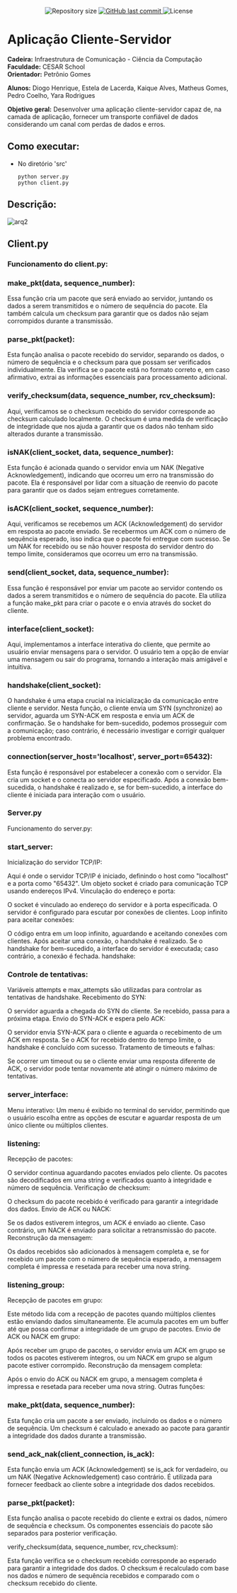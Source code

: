 <p align="center">
  <img alt="Repository size" src="https://img.shields.io/github/repo-size/DiogoHMC/InfraDeComunicacao">
  <a href="https://github.com/DiogoHMC/InfraDeComunicacao/commits/main/">
    <img alt="GitHub last commit" src="https://img.shields.io/github/last-commit/DiogoHMC/InfraDeComunicacao">
  </a>
   <img alt="License" src="https://img.shields.io/github/license/DiogoHMC/InfraDeComunicacao">
</p>



# Aplicação Cliente-Servidor

<b>Cadeira:</b> Infraestrutura de Comunicação - Ciência da Computação<br>
<b>Faculdade:</b> CESAR School<br>
<b>Orientador:</b> Petrônio Gomes

<b>Alunos:</b> Diogo Henrique, Estela de Lacerda, Kaique Alves, Matheus Gomes, Pedro Coelho, Yara Rodrigues

<b>Objetivo geral:</b> Desenvolver uma aplicação cliente-servidor capaz de, na camada de
aplicação, fornecer um transporte confiável de dados considerando um canal com
perdas de dados e erros.


## Como executar:

- No diretório 'src'

  ```
  python server.py
  python client.py
  ```
## Descrição:

![arq2](https://github.com/DiogoHMC/InfraDeComunicacao/assets/111138996/58c568b5-1453-4dfd-b4b5-cb646bd34da9)

## Client.py

### Funcionamento do client.py:
### make_pkt(data, sequence_number):
Essa função cria um pacote que será enviado ao servidor, juntando os dados a serem transmitidos e o número de sequência do pacote.
Ela também calcula um checksum para garantir que os dados não sejam corrompidos durante a transmissão.

### parse_pkt(packet):
Esta função analisa o pacote recebido do servidor, separando os dados, o número de sequência e o checksum para que possam ser verificados individualmente.
Ela verifica se o pacote está no formato correto e, em caso afirmativo, extrai as informações essenciais para processamento adicional.

### verify_checksum(data, sequence_number, rcv_checksum):
Aqui, verificamos se o checksum recebido do servidor corresponde ao checksum calculado localmente.
O checksum é uma medida de verificação de integridade que nos ajuda a garantir que os dados não tenham sido alterados durante a transmissão.

### isNAK(client_socket, data, sequence_number):
Esta função é acionada quando o servidor envia um NAK (Negative Acknowledgement), indicando que ocorreu um erro na transmissão do pacote.
Ela é responsável por lidar com a situação de reenvio do pacote para garantir que os dados sejam entregues corretamente.

### isACK(client_socket, sequence_number):
Aqui, verificamos se recebemos um ACK (Acknowledgement) do servidor em resposta ao pacote enviado.
Se recebermos um ACK com o número de sequência esperado, isso indica que o pacote foi entregue com sucesso.
Se um NAK for recebido ou se não houver resposta do servidor dentro do tempo limite, consideramos que ocorreu um erro na transmissão.

### send(client_socket, data, sequence_number):
Essa função é responsável por enviar um pacote ao servidor contendo os dados a serem transmitidos e o número de sequência do pacote.
Ela utiliza a função make_pkt para criar o pacote e o envia através do socket do cliente.

### interface(client_socket):
Aqui, implementamos a interface interativa do cliente, que permite ao usuário enviar mensagens para o servidor.
O usuário tem a opção de enviar uma mensagem ou sair do programa, tornando a interação mais amigável e intuitiva.

### handshake(client_socket):
O handshake é uma etapa crucial na inicialização da comunicação entre cliente e servidor.
Nesta função, o cliente envia um SYN (synchronize) ao servidor, aguarda um SYN-ACK em resposta e envia um ACK de confirmação.
Se o handshake for bem-sucedido, podemos prosseguir com a comunicação; caso contrário, é necessário investigar e corrigir qualquer problema encontrado.

### connection(server_host='localhost', server_port=65432):
Esta função é responsável por estabelecer a conexão com o servidor.
Ela cria um socket e o conecta ao servidor especificado.
Após a conexão bem-sucedida, o handshake é realizado e, se for bem-sucedido, a interface do cliente é iniciada para interação com o usuário.


### Server.py
Funcionamento do server.py:

### start_server:
Inicialização do servidor TCP/IP:

Aqui é onde o servidor TCP/IP é iniciado, definindo o host como "localhost" e a porta como "65432".
Um objeto socket é criado para comunicação TCP usando endereços IPv4.
Vinculação do endereço e porta:

O socket é vinculado ao endereço do servidor e à porta especificada.
O servidor é configurado para escutar por conexões de clientes.
Loop infinito para aceitar conexões:

O código entra em um loop infinito, aguardando e aceitando conexões com clientes.
Após aceitar uma conexão, o handshake é realizado.
Se o handshake for bem-sucedido, a interface do servidor é executada; caso contrário, a conexão é fechada.
handshake:
### Controle de tentativas:

Variáveis attempts e max_attempts são utilizadas para controlar as tentativas de handshake.
Recebimento do SYN:

O servidor aguarda a chegada do SYN do cliente. Se recebido, passa para a próxima etapa.
Envio do SYN-ACK e espera pelo ACK:

O servidor envia SYN-ACK para o cliente e aguarda o recebimento de um ACK em resposta.
Se o ACK for recebido dentro do tempo limite, o handshake é concluído com sucesso.
Tratamento de timeouts e falhas:

Se ocorrer um timeout ou se o cliente enviar uma resposta diferente de ACK, o servidor pode tentar novamente até atingir o número máximo de tentativas.

### server_interface:
Menu interativo:
Um menu é exibido no terminal do servidor, permitindo que o usuário escolha entre as opções de escutar e aguardar resposta de um único cliente ou múltiplos clientes.

### listening:
Recepção de pacotes:

O servidor continua aguardando pacotes enviados pelo cliente.
Os pacotes são decodificados em uma string e verificados quanto à integridade e número de sequência.
Verificação de checksum:

O checksum do pacote recebido é verificado para garantir a integridade dos dados.
Envio de ACK ou NACK:

Se os dados estiverem íntegros, um ACK é enviado ao cliente. Caso contrário, um NACK é enviado para solicitar a retransmissão do pacote.
Reconstrução da mensagem:

Os dados recebidos são adicionados à mensagem completa e, se for recebido um pacote com o número de sequência esperado, a mensagem completa é impressa e resetada para receber uma nova string.

### listening_group:
Recepção de pacotes em grupo:

Este método lida com a recepção de pacotes quando múltiplos clientes estão enviando dados simultaneamente.
Ele acumula pacotes em um buffer até que possa confirmar a integridade de um grupo de pacotes.
Envio de ACK ou NACK em grupo:

Após receber um grupo de pacotes, o servidor envia um ACK em grupo se todos os pacotes estiverem íntegros, ou um NACK em grupo se algum pacote estiver corrompido.
Reconstrução da mensagem completa:

Após o envio do ACK ou NACK em grupo, a mensagem completa é impressa e resetada para receber uma nova string.
Outras funções:

### make_pkt(data, sequence_number):

Esta função cria um pacote a ser enviado, incluindo os dados e o número de sequência.
Um checksum é calculado e anexado ao pacote para garantir a integridade dos dados durante a transmissão.

### send_ack_nak(client_connection, is_ack):

Esta função envia um ACK (Acknowledgement) se is_ack for verdadeiro, ou um NAK (Negative Acknowledgement) caso contrário.
É utilizada para fornecer feedback ao cliente sobre a integridade dos dados recebidos.

### parse_pkt(packet):

Esta função analisa o pacote recebido do cliente e extrai os dados, número de sequência e checksum.
Os componentes essenciais do pacote são separados para posterior verificação.

verify_checksum(data, sequence_number, rcv_checksum):

Esta função verifica se o checksum recebido corresponde ao esperado para garantir a integridade dos dados.
O checksum é recalculado com base nos dados e número de sequência recebidos e comparado com o checksum recebido do cliente.
